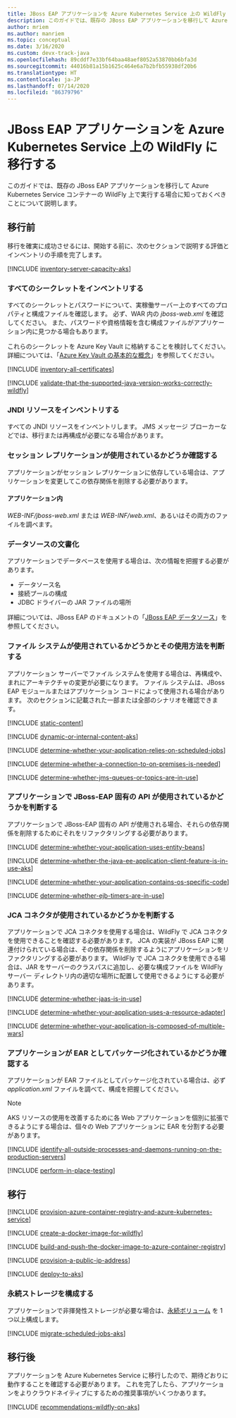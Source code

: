 ```yaml
---
title: JBoss EAP アプリケーションを Azure Kubernetes Service 上の WildFly に移行する
description: このガイドでは、既存の JBoss EAP アプリケーションを移行して Azure Kubernetes Service コンテナーの WildFly 上で実行する場合に知っておくべきことについて説明します。
author: mriem
ms.author: manriem
ms.topic: conceptual
ms.date: 3/16/2020
ms.custom: devx-track-java
ms.openlocfilehash: 89cddf7e33bf64baa48aef8052a53870bb6bfa3d
ms.sourcegitcommit: 44016b81a15b1625c464e6a7b2bfb55938df20b6
ms.translationtype: HT
ms.contentlocale: ja-JP
ms.lasthandoff: 07/14/2020
ms.locfileid: "86379796"
---
```

# <a name="migrate-jboss-eap-applications-to-wildfly-on-azure-kubernetes-service"></a>JBoss EAP アプリケーションを Azure Kubernetes Service 上の WildFly に移行する

このガイドでは、既存の JBoss EAP アプリケーションを移行して Azure Kubernetes Service コンテナーの WildFly 上で実行する場合に知っておくべきことについて説明します。

## <a name="pre-migration"></a>移行前

移行を確実に成功させるには、開始する前に、次のセクションで説明する評価とインベントリの手順を完了します。

[!INCLUDE [inventory-server-capacity-aks](includes/inventory-server-capacity-aks.md)]

### <a name="inventory-all-secrets"></a>すべてのシークレットをインベントリする

すべてのシークレットとパスワードについて、実稼働サーバー上のすべてのプロパティと構成ファイルを確認します。 必ず、WAR 内の *jboss-web.xml* を確認してください。 また、パスワードや資格情報を含む構成ファイルがアプリケーション内に見つかる場合もあります。

これらのシークレットを Azure Key Vault に格納することを検討してください。 詳細については、「[Azure Key Vault の基本的な概念](/azure/key-vault/basic-concepts)」を参照してください。

[!INCLUDE [inventory-all-certificates](includes/inventory-all-certificates.md)]

[!INCLUDE [validate-that-the-supported-java-version-works-correctly-wildfly](includes/validate-that-the-supported-java-version-works-correctly-wildfly.md)]

### <a name="inventory-jndi-resources"></a>JNDI リソースをインベントリする

すべての JNDI リソースをインベントリします。 JMS メッセージ ブローカーなどでは、移行または再構成が必要になる場合があります。

### <a name="determine-whether-session-replication-is-used"></a>セッション レプリケーションが使用されているかどうか確認する

アプリケーションがセッション レプリケーションに依存している場合は、アプリケーションを変更してこの依存関係を削除する必要があります。

#### <a name="inside-your-application"></a>アプリケーション内

*WEB-INF/jboss-web.xml* または *WEB-INF/web.xml*、あるいはその両方のファイルを調べます。

### <a name="document-datasources"></a>データソースの文書化

アプリケーションでデータベースを使用する場合は、次の情報を把握する必要があります。

* データソース名
* 接続プールの構成
* JDBC ドライバーの JAR ファイルの場所

詳細については、JBoss EAP のドキュメントの「[JBoss EAP データソース](https://access.redhat.com/documentation/en-us/red_hat_jboss_enterprise_application_platform/7.3/html/configuration_guide/datasource_management)」を参照してください。

### <a name="determine-whether-and-how-the-file-system-is-used"></a>ファイル システムが使用されているかどうかとその使用方法を判断する

アプリケーション サーバーでファイル システムを使用する場合は、再構成や、まれにアーキテクチャの変更が必要になります。 ファイル システムは、JBoss EAP モジュールまたはアプリケーション コードによって使用される場合があります。 次のセクションに記載された一部または全部のシナリオを確認できます。

[!INCLUDE [static-content](includes/static-content.md)]

[!INCLUDE [dynamic-or-internal-content-aks](includes/dynamic-or-internal-content-aks.md)]

[!INCLUDE [determine-whether-your-application-relies-on-scheduled-jobs](includes/determine-whether-your-application-relies-on-scheduled-jobs.md)]

[!INCLUDE [determine-whether-a-connection-to-on-premises-is-needed](includes/determine-whether-a-connection-to-on-premises-is-needed.md)]

[!INCLUDE [determine-whether-jms-queues-or-topics-are-in-use](includes/determine-whether-jms-queues-or-topics-are-in-use.md)]

### <a name="determine-whether-your-application-uses-jboss-eap-specific-apis"></a>アプリケーションで JBoss-EAP 固有の API が使用されているかどうかを判断する

アプリケーションで JBoss-EAP 固有の API が使用される場合、それらの依存関係を削除するためにそれをリファクタリングする必要があります。

[!INCLUDE [determine-whether-your-application-uses-entity-beans](includes/determine-whether-your-application-uses-entity-beans.md)]

[!INCLUDE [determine-whether-the-java-ee-application-client-feature-is-in-use-aks](includes/determine-whether-the-java-ee-application-client-feature-is-in-use-aks.md)]

[!INCLUDE [determine-whether-your-application-contains-os-specific-code](includes/determine-whether-your-application-contains-os-specific-code.md)]

[!INCLUDE [determine-whether-ejb-timers-are-in-use](includes/determine-whether-ejb-timers-are-in-use.md)]

### <a name="determine-whether-jca-connectors-are-in-use"></a>JCA コネクタが使用されているかどうかを判断する

アプリケーションで JCA コネクタを使用する場合は、WildFly で JCA コネクタを使用できることを確認する必要があります。 JCA の実装が JBoss EAP に関連付けられている場合は、その依存関係を削除するようにアプリケーションをリファクタリングする必要があります。 WildFly で JCA コネクタを使用できる場合は、JAR をサーバーのクラスパスに追加し、必要な構成ファイルを WildFly サーバー ディレクトリ内の適切な場所に配置して使用できるようにする必要があります。

[!INCLUDE [determine-whether-jaas-is-in-use](includes/determine-whether-jaas-is-in-use.md)]

[!INCLUDE [determine-whether-your-application-uses-a-resource-adapter](includes/determine-whether-your-application-uses-a-resource-adapter.md)]

[!INCLUDE [determine-whether-your-application-is-composed-of-multiple-wars](includes/determine-whether-your-application-is-composed-of-multiple-wars.md)]

### <a name="determine-whether-your-application-is-packaged-as-an-ear"></a>アプリケーションが EAR としてパッケージ化されているかどうか確認する

アプリケーションが EAR ファイルとしてパッケージ化されている場合は、必ず *application.xml* ファイルを調べて、構成を把握してください。

> [!NOTE]
> AKS リソースの使用を改善するために各 Web アプリケーションを個別に拡張できるようにする場合は、個々の Web アプリケーションに EAR を分割する必要があります。

[!INCLUDE [identify-all-outside-processes-and-daemons-running-on-the-production-servers](includes/identify-all-outside-processes-and-daemons-running-on-the-production-servers.md)]

[!INCLUDE [perform-in-place-testing](includes/perform-in-place-testing.md)]

## <a name="migration"></a>移行

[!INCLUDE [provision-azure-container-registry-and-azure-kubernetes-service](includes/provision-azure-container-registry-and-azure-kubernetes-service.md)]

[!INCLUDE [create-a-docker-image-for-wildfly](includes/create-a-docker-image-for-wildfly.md)]

[!INCLUDE [build-and-push-the-docker-image-to-azure-container-registry](includes/build-and-push-the-docker-image-to-azure-container-registry.md)]

[!INCLUDE [provision-a-public-ip-address](includes/provision-a-public-ip-address.md)]

[!INCLUDE [deploy-to-aks](includes/deploy-to-aks.md)]

### <a name="configure-persistent-storage"></a>永続ストレージを構成する

アプリケーションで非揮発性ストレージが必要な場合は、[永続ボリューム](/azure/aks/azure-disks-dynamic-pv) を 1 つ以上構成します。

[!INCLUDE [migrate-scheduled-jobs-aks](includes/migrate-scheduled-jobs-aks.md)]

## <a name="post-migration"></a>移行後

アプリケーションを Azure Kubernetes Service に移行したので、期待どおりに動作することを確認する必要があります。 これを完了したら、アプリケーションをよりクラウドネイティブにするための推奨事項がいくつかあります。

[!INCLUDE [recommendations-wildfly-on-aks](includes/recommendations-wildfly-on-aks.md)]
